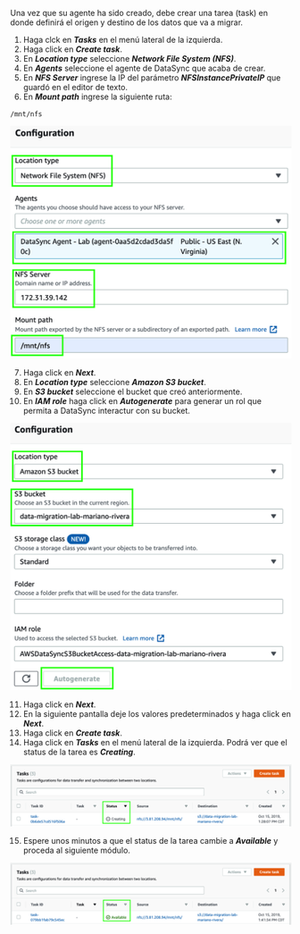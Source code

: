 Una vez que su agente ha sido creado, debe crear una tarea (task) en donde definirá el origen y destino de los datos que va a migrar.

1. Haga clck en **_Tasks_** en el menú lateral de la izquierda.
2. Haga click en **_Create task_**.
3. En **_Location type_** seleccione **_Network File System (NFS)_**.
4. En **_Agents_** seleccione el agente de DataSync que acaba de crear.
5. En **_NFS Server_** ingrese la IP del parámetro **_NFSInstancePrivateIP_** que guardó en el editor de texto.
6. En **_Mount path_** ingrese la siguiente ruta:

```
/mnt/nfs
```

![New Task Source](images/newtasksource.png)

7. Haga click en **_Next_**.
8. En **_Location type_** seleccione **_Amazon S3 bucket_**.
9. En **_S3 bucket_** seleccione el bucket que creó anteriormente.
10. En **_IAM role_** haga click en **_Autogenerate_** para generar un rol que permita a DataSync interactur con su bucket.

![New Task Target](images/newtasktarget.png)

11. Haga click en **_Next_**.
12. En la siguiente pantalla deje los valores predeterminados y haga click en **_Next_**.
13. Haga click en **_Create task_**.
14. Haga click en **_Tasks_** en el menú lateral de la izquierda. Podrá ver que el status de la tarea es **_Creating_**.

![Creating task](images/taskcreating.png)

15. Espere unos minutos a que el status de la tarea cambie a **_Available_** y proceda al siguiente módulo.

![Task available](images/taskavailable.png)